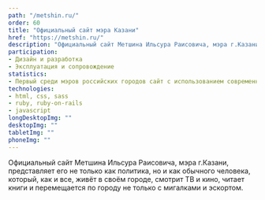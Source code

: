 ```yaml
---
path: "/metshin.ru/"
order: 60
title: "Официальный сайт мэра Казани"
href: "https://metshin.ru/"
description: "Официальный сайт Метшина Ильсура Раисовича, мэра г.Казани"
participation:
- Дизайн и разработка
- Эксплуатация и сопровождение
statistics:
- Первый среди мэров российских городов сайт с использованием современных JS-технологий
technologies:
- html, css, sass
- ruby, ruby-on-rails
- javascript
longDesktopImg: ""
desktopImg: ""
tabletImg: ""
phoneImg: ""
---
```


Официальный сайт Метшина Ильсура Раисовича, мэра г.Казани, представляет
его не только как политика, но и как обычного человека, который, как и
все, живёт в своём городе, смотрит ТВ и кино, читает книги и перемещается по
городу не только с мигалками и эскортом.

